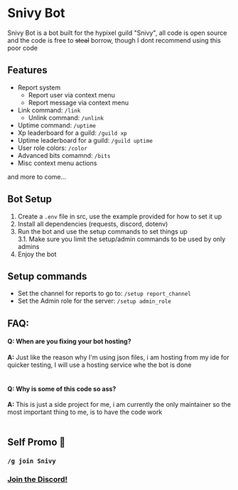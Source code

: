 # Snivy Bot

Snivy Bot is a bot built for the hypixel guild "Snivy", all code is open source and the code is free to ~~steal~~ borrow, though I dont recommend using this poor code

## Features
- Report system
  - Report user via context menu
  - Report message via context menu
- Link command: `/link`
  - Unlink command: `/unlink`
- Uptime command: `/uptime`
- Xp leaderboard for a guild: `/guild xp`
- Uptime leaderboard for a guild: `/guild uptime`
- User role colors: `/color`
- Advanced bits comamnd: `/bits`
- Misc context menu actions

and more to come...

## Bot Setup

1. Create a `.env` file in src, use the example provided for how to set it up
2. Install all dependencies (requests, discord, dotenv)
3. Run the bot and use the setup commands to set things up<br>
   3.1. Make sure you limit the setup/admin commands to be used by only admins
4. Enjoy the bot

## Setup commands
- Set the channel for reports to go to: `/setup report_channel`
- Set the Admin role for the server: `/setup admin_role`

## **FAQ:**

#### **Q:** When are you fixing your bot hosting?
**A:** Just like the reason why I'm using json files, i am hosting from my ide for quicker testing, I will use a hosting service whe the bot is done<br><br>

#### **Q:** Why is some of this code so ass?
**A:** This is just a side project for me, i am currently the only maintainer so the most important thing to me, is to have the code work<br><br>

## Self Promo 🙂
### `/g join Snivy`
### [Join the Discord!](https://discord.gg/Bu2KwE2U)
